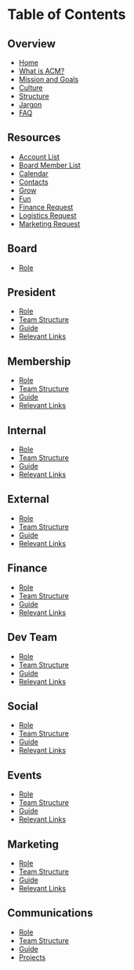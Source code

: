# Table of Contents

## Overview
* [Home](Home.md)
* [What is ACM?](What-is-ACM.md)
* [Mission and Goals](hMission-and-Goals.md)
* [Culture](/Culture.md)
* [Structure](Board-Structure.md)
* [Jargon](Jargon.md)
* [FAQ](Frequently-Asked-Questions.md)

## Resources
* [Account List](Account-List.md)
* [Board Member List](Board-Member-List.md)
* [Calendar](Calendar.md)
* [Contacts](Contacts.md)
* [Grow](Grow.md)
* [Fun](Fun.md)
* [Finance Request](Finance-Request.md)
* [Logistics Request](Logistics-Request.md)
* [Marketing Request](Marketing-Request.md)

## Board
* [Role](Board.md)

## President
* [Role](President.md)
* [Team Structure]()
* [Guide]()
* [Relevant Links]()

## Membership
* [Role](Membership.md)
* [Team Structure]()
* [Guide]()
* [Relevant Links]()

## Internal
* [Role](Internal.md)
* [Team Structure]()
* [Guide]()
* [Relevant Links]()

## External
* [Role](External.md)
* [Team Structure]()
* [Guide]()
* [Relevant Links]()

## Finance
* [Role](Finance.md)
* [Team Structure]()
* [Guide]()
* [Relevant Links]()

## Dev Team
* [Role](Dev-Team.md)
* [Team Structure]()
* [Guide]()
* [Relevant Links]()

## Social
* [Role](Social.md)
* [Team Structure]()
* [Guide]()
* [Relevant Links]()

## Events
* [Role](Events.md)
* [Team Structure]()
* [Guide]()
* [Relevant Links]()

## Marketing
* [Role](Marketing.md)
* [Team Structure]()
* [Guide]()
* [Relevant Links]()

## Communications
* [Role](Communications.md)
* [Team Structure]()
* [Guide]()
* [Projects]()
